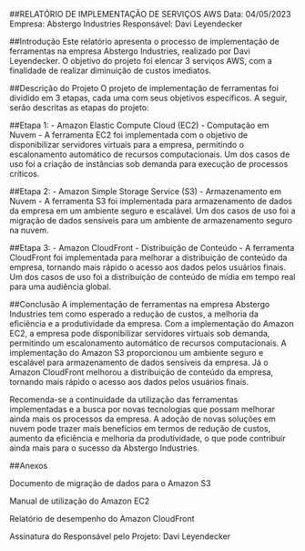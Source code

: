 ##RELATÓRIO DE IMPLEMENTAÇÃO DE SERVIÇOS AWS
Data: 04/05/2023 
Empresa: Abstergo Industries 
Responsável: Davi Leyendecker

##Introdução
Este relatório apresenta o processo de implementação de ferramentas na empresa Abstergo Industries, realizado por Davi Leyendecker. 
O objetivo do projeto foi elencar 3 serviços AWS, com a finalidade de realizar diminuição de custos imediatos.

##Descrição do Projeto
O projeto de implementação de ferramentas foi dividido em 3 etapas, cada uma com seus objetivos específicos. A seguir, serão descritas as etapas do projeto:

##Etapa 1: - Amazon Elastic Compute Cloud (EC2) - Computação em Nuvem - A ferramenta EC2 foi implementada com o objetivo de disponibilizar servidores virtuais para a empresa, permitindo o escalonamento automático de recursos computacionais. Um dos casos de uso foi a criação de instâncias sob demanda para execução de processos críticos.

##Etapa 2: - Amazon Simple Storage Service (S3) - Armazenamento em Nuvem - A ferramenta S3 foi implementada para armazenamento de dados da empresa em um ambiente seguro e escalável. Um dos casos de uso foi a migração de dados sensíveis para um ambiente de armazenamento seguro na nuvem.

##Etapa 3: - Amazon CloudFront - Distribuição de Conteúdo - A ferramenta CloudFront foi implementada para melhorar a distribuição de conteúdo da empresa, tornando mais rápido o acesso aos dados pelos usuários finais. Um dos casos de uso foi a distribuição de conteúdo de mídia em tempo real para uma audiência global.

##Conclusão
A implementação de ferramentas na empresa Abstergo Industries tem como esperado a redução de custos, a melhoria da eficiência e a produtividade da empresa. Com a implementação do Amazon EC2, a empresa pode disponibilizar servidores virtuais sob demanda, permitindo um escalonamento automático de recursos computacionais. A implementação do Amazon S3 proporcionou um ambiente seguro e escalável para armazenamento de dados sensíveis da empresa. Já o Amazon CloudFront melhorou a distribuição de conteúdo da empresa, tornando mais rápido o acesso aos dados pelos usuários finais.

Recomenda-se a continuidade da utilização das ferramentas implementadas e a busca por novas tecnologias que possam melhorar ainda mais os processos da empresa. A adoção de novas soluções em nuvem pode trazer mais benefícios em termos de redução de custos, aumento da eficiência e melhoria da produtividade, o que pode contribuir ainda mais para o sucesso da Abstergo Industries.

##Anexos

Documento de migração de dados para o Amazon S3

Manual de utilização do Amazon EC2

Relatório de desempenho do Amazon CloudFront

Assinatura do Responsável pelo Projeto: Davi Leyendecker
